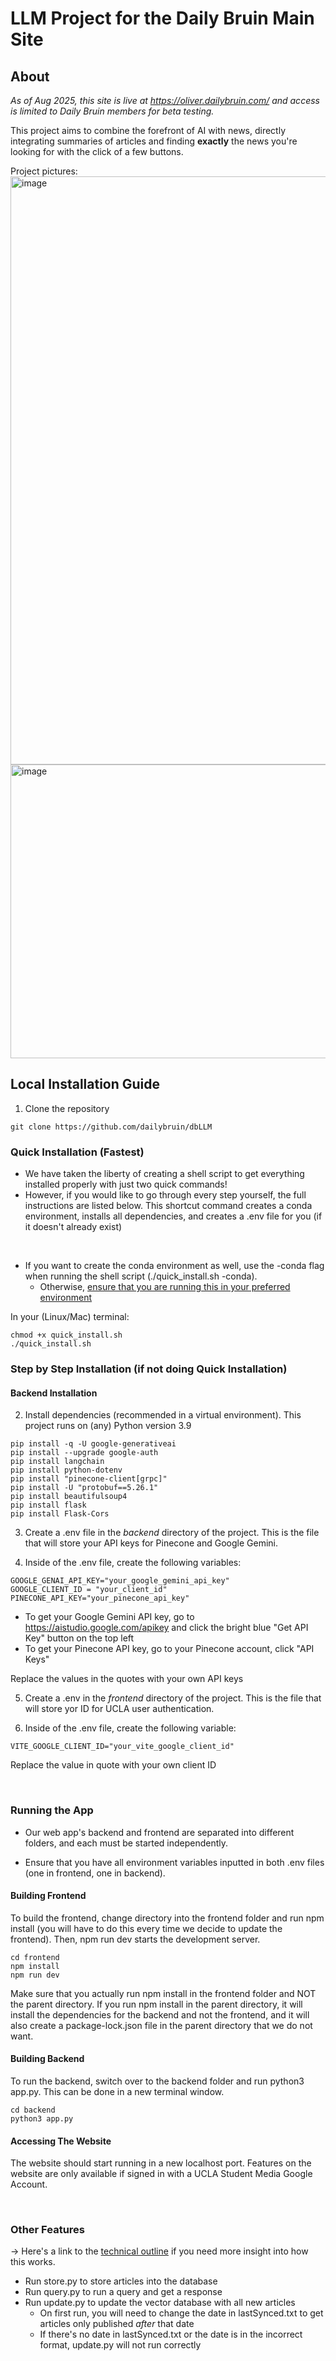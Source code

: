 # LLM Project for the Daily Bruin Main Site

## About
*As of Aug 2025, this site is live at https://oliver.dailybruin.com/ and access is limited to Daily Bruin members for beta testing.*

This project aims to combine the forefront of AI with news, directly integrating summaries of articles and finding **exactly** the news you're looking for with the click of a few buttons.

Project pictures:
<img width="1918" height="941" alt="image" src="https://github.com/user-attachments/assets/abeed2ea-a503-4939-8d55-b4a5832bf735" />
<img width="961" height="470" alt="image" src="https://github.com/user-attachments/assets/e5f0fff9-8fce-4df8-b564-05aa9ef32371" />

## Local Installation Guide

1. Clone the repository
```
git clone https://github.com/dailybruin/dbLLM
```

### Quick Installation (Fastest)
* We have taken the liberty of creating a shell script to get everything installed properly with just two quick commands!
* However, if you would like to go through every step yourself, the full instructions are listed below. This shortcut command creates a conda environment, installs all dependencies, and creates a .env file for you (if it doesn't already exist)

<br>

* If you want to create the conda environment as well, use the -conda flag when running the shell script (./quick_install.sh -conda).
  * Otherwise, <ins>ensure that you are running this in your preferred environment</ins>

In your (Linux/Mac) terminal: 
```
chmod +x quick_install.sh
./quick_install.sh
```

### Step by Step Installation (if not doing Quick Installation)

#### Backend Installation
2. Install dependencies (recommended in a virtual environment). This project runs on (any) Python version 3.9

```
pip install -q -U google-generativeai
pip install --upgrade google-auth
pip install langchain
pip install python-dotenv
pip install "pinecone-client[grpc]"
pip install -U "protobuf==5.26.1"
pip install beautifulsoup4
pip install flask
pip install Flask-Cors
```

3. Create a .env file in the *backend* directory of the project. This is the file that will store your API keys for Pinecone and Google Gemini.

4. Inside of the .env file, create the following variables:
```
GOOGLE_GENAI_API_KEY="your_google_gemini_api_key"
GOOGLE_CLIENT_ID = "your_client_id"
PINECONE_API_KEY="your_pinecone_api_key"
```

- To get your Google Gemini API key, go to https://aistudio.google.com/apikey and click the bright blue "Get API Key" button on the top left
- To get your Pinecone API key, go to your Pinecone account, click "API Keys"

Replace the values in the quotes with your own API keys

5. Create a .env in the *frontend* directory of the project. This is the file that will store yor ID for UCLA user authentication.

6. Inside of the .env file, create the following variable:
```
VITE_GOOGLE_CLIENT_ID="your_vite_google_client_id"
```

Replace the value in quote with your own client ID

<br>

### Running the App
* Our web app's backend and frontend are separated into different folders, and each must be started independently.

* Ensure that you have all environment variables inputted in both .env files (one in frontend, one in backend).

#### Building Frontend
To build the frontend, change directory into the frontend folder and run npm install (you will have to do this every time we decide to update the frontend). Then, npm run dev starts the development server.

```
cd frontend
npm install
npm run dev
```

Make sure that you actually run npm install in the frontend folder and NOT the parent directory. If you run npm install in the parent directory, it will install the dependencies for the backend and not the frontend, and it will also create a package-lock.json file in the parent directory that we do not want.

#### Building Backend
To run the backend, switch over to the backend folder and run python3 app.py. This can be done in a new terminal window.

```
cd backend
python3 app.py
```

#### Accessing The Website
The website should start running in a new localhost port. Features on the website are only available if signed in with a UCLA Student Media Google Account.

<br>

### Other Features
-> Here's a link to the [technical outline](https://docs.google.com/document/d/1mlp1-htnD-S_U9HNwkMEw_ET3oo_sdBvaeePSHk90zc/edit?usp=sharing) if you need more insight into how this works.

* Run store.py to store articles into the database
* Run query.py to run a query and get a response
* Run update.py to update the vector database with all new articles
   * On first run, you will need to change the date in lastSynced.txt to get articles only published *after* that date
   * If there's no date in lastSynced.txt or the date is in the incorrect format, update.py will not run correctly

